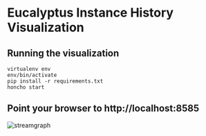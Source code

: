 # Eucalyptus Instance History Visualization

## Running the visualization

    virtualenv env
    env/bin/activate
    pip install -r requirements.txt
    honcho start

## Point your browser to http://localhost:8585

![streamgraph](/wiggle.gif)
